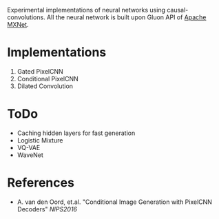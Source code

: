 Experimental implementations of neural networks using causal-convolutions.
All the neural network is built upon Gluon API of [Apache MXNet](https://mxnet.incubator.apache.org).

# Implementations

01. Gated PixelCNN
02. Conditional PixelCNN
03. Dilated Convolution

# ToDo
* Caching hidden layers for fast generation
* Logistic Mixture
* VQ-VAE
* WaveNet

# References

* A. van den Oord, et.al. "Conditional Image Generation with PixelCNN Decoders" _NIPS2016_
